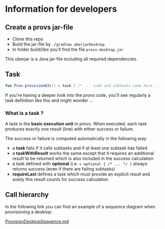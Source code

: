 # Information for developers

## Create a provs jar-file

* Clone this repo
* Build the jar-file by `./gradlew uberjarDesktop`
* In folder build/libs you'll find the file `provs-desktop.jar`

This uberjar is a Java jar-file including all required dependencies.

## Task

```kotlin
fun Prov.provisionK3s() = task { /* ... code and subtasks come here ... */ }
```

If you're having a deeper look into the provs code, you'll see regularly a task definition like this and might wonder ...

### What is a task ?

A task is the **basic execution unit** in provs. When executed, each task produces exactly one result (line) with either success or failure.

The success or failure is computed automatically in the following way:
* a **task** fails if it calls subtasks and if at least one subtask has failed
* a **taskWithResult** works the same except that it requires an additional result to be returned which is also included in the success calculation
* a task defined with **optional** (i.e. `= optional { /* ... */ }` always returns success (even if there are failing subtasks)
* **requireLast** defines a task which must provide an explicit result and solely this result counts for success calculation


## Call hierarchy

In the following link you can find an example of a sequence diagram when provisioning a desktop:

[ProvisionDesktopSequence.md](ProvisionDesktopSequence.md)
